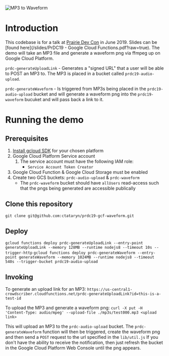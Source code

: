 ![MP3 to Waveform](/assets/images/mp3towaveform.png?raw=true "MP3 to Waveform")

# Introduction
This codebase is for a talk at [Prairie Dev Con](http://www.prairiedevcon.com/) in June 2019. Slides can be [found here](/slides/PrDC19 - Google Cloud Functions.pdf?raw=true). The demo will take an MP3 file and generate a waveform png via ffmpeg up on Google Cloud Platform.

`prdc-generateUploadLink` - Generates a "signed URL" that a user will be able to POST an MP3 to. The MP3 is placed in a bucket called `prdc19-audio-upload`.

`prdc-generateWaveform` - Is triggered from MP3s being placed in the `prdc19-audio-upload` bucket and will generate a waveform png into the `prdc19-waveform` bucuket and will pass back a link to it.

# Running the demo

## Prerequisites

1. [Install gcloud SDK](https://cloud.google.com/sdk/docs/quickstarts) for your chosen platform
1. Google Cloud Platform Service account
   1. The service account must have the following IAM role:
      * `Service Account Token Creator`
1. Google Cloud Function & Google Cloud Storage must be enabled
1. Create two GCS buckets: `prdc-audio-upload` & `prdc-waveform`
   * The `prdc-waveform` bucket should have `allUsers` read-access such that the pngs being generated are accessible publically

## Clone this repository

`git clone git@github.com:ctataryn/prdc19-gcf-waveform.git`

## Deploy

`gcloud functions deploy prdc-generateUploadLink --entry-point generateUploadLink --memory 128MB --runtime nodejs8 --timeout 10s --trigger-http`
`gcloud functions deploy prdc-generateWaveform --entry-point generateWaveform --memory 1024MB --runtime nodejs8 --timeout 540s --trigger-bucket prdc19-audio-upload`

## Invoking

To generate an upload link for an MP3:
`https://us-central1-crowdscriber.cloudfunctions.net/prdc-generateUploadLink?id=this-is-a-test-id`

To upload the MP3 and generate a waveform png:
`curl -X put -H 'Content-Type: audio/mpeg' --upload-file ./mp3s/test000.mp3 <upload link>`

This will upload an MP3 to the `prdc-audio-upload` bucket. The `prdc-generateWaveform` function will
then be triggered, create the waveform png and then send a `POST` request to the url specified in the `lib/util.js`
If you don't have the ability to receive the notification, then just refresh the bucket in the Google Cloud
Platform Web Console until the png appears.

